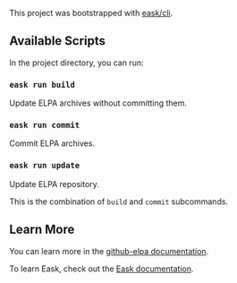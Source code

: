 This project was bootstrapped with [eask/cli](https://github.com/emacs-eask/cli).

## Available Scripts

In the project directory, you can run:

### `eask run build`

Update ELPA archives without committing them.

### `eask run commit`

Commit ELPA archives.

### `eask run update`

Update ELPA repository.

This is the combination of `build` and `commit` subcommands.

## Learn More

You can learn more in the [github-elpa documentation](https://github.com/10sr/github-elpa).

To learn Eask, check out the [Eask documentation](https://github.com/emacs-eask).
